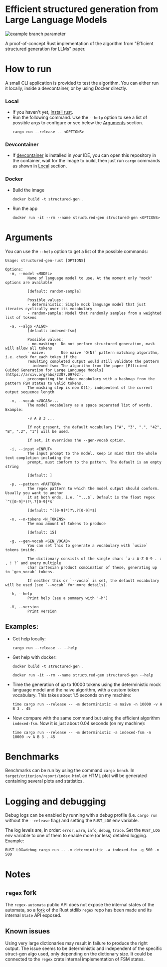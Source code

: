 # Efficient structured generation from Large Language Models
![example branch parameter](https://github.com/f-forcher/structured-gen-rust/actions/workflows/rust-tests.yml/badge.svg)

A proof-of-concept Rust implementation of the algorithm from "Efficient structured generation for LLMs" paper.

# How to run
A small CLI application is provided to test the algorithm. You can either run it locally, inside a devcontainer, 
or by using Docker directly.

### Local
- If you haven't yet, [install rust](https://www.rust-lang.org/tools/install).
- Run the following command. Use the `--help` option to see a list of possible args to configure or see below
  the [Arguments](#arguments) section.
    ```
    cargo run --release -- <OPTIONS>
    ```

### Devcontainer
- If [devcontainer](https://code.visualstudio.com/docs/devcontainers/devcontainer-cli) is installed in your IDE, you can
  open this repository in the container, wait for the image to build, then just run `cargo` commands as shown in [Local](#local) section.

### Docker
- Build the image 
    ```
    docker build -t structured-gen .
    ```
- Run the app
    ```
    docker run -it --rm --name structured-gen structured-gen <OPTIONS>
    ```

# Arguments
You can use the `--help` option to get a list of the possible commands:

```
Usage: structured-gen-rust [OPTIONS]

Options:
  -m, --model <MODEL>
          Name of language model to use. At the moment only "mock" options are available

          [default: random-sample]

          Possible values:
          - deterministic: Simple mock language model that just iterates cyclically over its vocabulary
          - random-sample: Model that randomly samples from a weighted list of tokens

  -a, --algo <ALGO>
          [default: indexed-fsm]

          Possible values:
          - no-masking:  Do not perform structured generation, mask will allow all tokens
          - naive:       Use naive `O(N)` pattern matching algorithm, i.e. check for each token if the 
          resulting completed output would still validate the pattern
          - indexed-fsm: The algorithm from the paper [Efficient Guided Generation for Large Language Models](https://arxiv.org/abs/2307.09702), 
          precomputing the token vocabulary with a hashmap from the pattern FSM states to valid tokens. 
          The masking step is now O(1), indepentent of the current output sequence length

  -v, --vocab <VOCAB>...
          The model vocabulary as a space separated list of words. Example:

          -v A B 3 ...

          If not present, the default vocabulary ["A", "3", ".", "42", "B", ".2", "1"] will be used.

          If set, it overrides the --gen-vocab option.

  -i, --input <INPUT>
          The input prompt to the model. Keep in mind that the whole text completion including the 
          prompt, must conform to the pattern. The default is an empty string

          [default: ]

  -p, --pattern <PATTERN>
          The regex pattern to which the model output should conform. Usually you want to anchor 
          it at both ends, i.e. `^...$`. Default is the float regex `^([0-9]*)?\.?[0-9]*$`

          [default: ^([0-9]*)?\.?[0-9]*$]

  -n, --n-tokens <N_TOKENS>
          The max amount of tokens to produce

          [default: 15]

  -g, --gen-vocab <GEN_VOCAB>
          You can set this to generate a vocabulary with `usize` tokens inside.

          The dictionary consists of the single chars `a-z A-Z 0-9 . : , ! ?` and every multiple 
          char cartesian product combination of these, generating up to `gen_vocab` tokens.

          If neither this or `--vocab` is set, the default vocabulary will be used (see `--vocab` for more details).

  -h, --help
          Print help (see a summary with '-h')

  -V, --version
          Print version
```

## Examples:
- Get help locally:
    ```
    cargo run --release -- --help
    ```
- Get help with docker:

    ```
    docker build -t structured-gen .

    docker run -it --rm --name structured-gen structured-gen --help
    ```
- Time the generation of up to 10000 tokens using the deterministic mock language model and the naive algorithm, with a custom token vocabulary. This takes about 1.5 seconds on my machine:

    ```
    time cargo run --release -- -m deterministic -a naive -n 10000 -v A B 3 . 45
    ```

- Now compare with the same command but using the efficient algorithm `indexed-fsm`. Now it is just
about 0.04 seconds (on my machine):

    ```
    time cargo run --release -- -m deterministic -a indexed-fsm -n 10000 -v A B 3 . 45
    ```

# Benchmarks
Benchmarks can be run by using the command `cargo bench`. 
In `target/criterion/report/index.html` an HTML plot will be generated
containing several plots and statistics.

# Logging and debugging
Debug logs can be enabled by running with a debug profile (i.e. `cargo run` without the `--release` flag) and setting the `RUST_LOG` env variable.

The log levels are, in order: `error`, `warn`, `info`, `debug`, `trace`.
Set the `RUST_LOG` env variable to one of them to enable more (or
less) detailed logging. Example:

```
RUST_LOG=debug cargo run -- -m deterministic -a indexed-fsm -g 500 -n 500
```

# Notes
## `regex` fork
The `regex-automata` public API does not expose the internal states
of the automata, so a [fork](https://github.com/f-forcher/regex/tree/expose-state-iter) of the Rust stdlib `regex` repo has been made 
and its internal `State` API exposed.

## Known issues
Using very large dictionaries may result in failure to produce the right output. The issue seems to be deterministic and independent of the
specific struct-gen algo used, only depending on the dictionary size. It could be connected to the `regex` crate internal implementation of FSM states.
